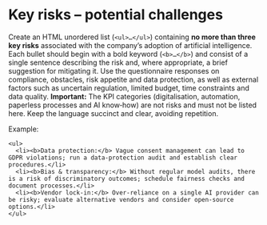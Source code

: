 # Key risks – potential challenges

Create an HTML unordered list (`<ul>…</ul>`) containing **no more than three key risks** associated with the company’s adoption of artificial intelligence. Each bullet should begin with a bold keyword (`<b>…</b>`) and consist of a single sentence describing the risk and, where appropriate, a brief suggestion for mitigating it. Use the questionnaire responses on compliance, obstacles, risk appetite and data protection, as well as external factors such as uncertain regulation, limited budget, time constraints and data quality. **Important:** The KPI categories (digitalisation, automation, paperless processes and AI know‑how) are not risks and must not be listed here. Keep the language succinct and clear, avoiding repetition.

Example:

```
<ul>
  <li><b>Data protection:</b> Vague consent management can lead to GDPR violations; run a data‑protection audit and establish clear procedures.</li>
  <li><b>Bias & transparency:</b> Without regular model audits, there is a risk of discriminatory outcomes; schedule fairness checks and document processes.</li>
  <li><b>Vendor lock‑in:</b> Over‑reliance on a single AI provider can be risky; evaluate alternative vendors and consider open‑source options.</li>
</ul>
```
